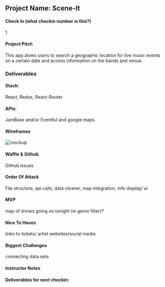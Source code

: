 ## Project Name: Scene-It

#### Check In (what checkin number is this?)
1

#### Project Pitch
This app alows users to search a geographic location for live music events on a certain date and access information on the bands and venue. 

### Deliverables

#### Stack:
React, Redux, React-Router

#### APIs:
JamBase and/or Eventful and google maps.

#### Wireframes
![mockup](/sceneit.mockup.png)
#### Waffle & Github
Github issues

#### Order Of Attack
File structure, api calls, data cleaner, map integration, info display/ ui
#### MVP
map of shows going on tonight (w genre filter)?
#### Nice To Haves
links to tickets/ artist websites/social media

#### Biggest Challenges

connecting data sets 

#### Instructor Notes

#### Deliverables for next checkin:
